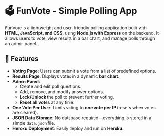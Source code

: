 # 🗳️ FunVote - Simple Polling App

FunVote is a lightweight and user-friendly polling application built with **HTML, JavaScript, and CSS**, using **Node.js with Express** on the backend. It allows users to vote, view results in a bar chart, and manage polls through an admin panel.

## 🌟 Features
- **Voting Page**: Users can submit a vote from a list of predefined options.
- **Results Page**: Displays votes in a dynamic **bar chart**.
- **Admin Panel**:
  - Create and edit poll questions.
  - Add, remove, and modify answer options.
  - **Lock/Unlock** the poll to prevent further voting.
  - **Reset all votes** at any time.
- **One Vote Per User**: Limits voting to **one vote per IP** (resets when votes are cleared).
- **JSON Data Storage**: No database required—everything is stored in a simple `data.json` file.
- **Heroku Deployment**: Easily deploy and run on **Heroku**.

